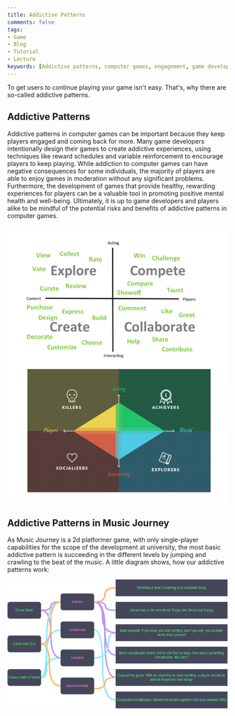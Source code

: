 ```yaml
---
title: Addictive Patterns
comments: false
tags: 
- Game
- Blog
- Tutorial
- Lecture
keywords: [Addictive patterns, computer games, engagement, game developers, addiction, negative consequences, moderation, reward schedules, variable reinforcement, positive mental health, well-being, promoting, potential risks, benefits, mindfulness]
---
```

To get users to continue playing your game isn't easy. That's, why there are so-called addictive patterns.

## Addictive Patterns
Addictive patterns in computer games can be important because they keep players engaged and coming back for more. Many game developers intentionally design their games to create addictive experiences, using techniques like reward schedules and variable reinforcement to encourage players to keep playing. While addiction to computer games can have negative consequences for some individuals, the majority of players are able to enjoy games in moderation without any significant problems. Furthermore, the development of games that provide healthy, rewarding experiences for players can be a valuable tool in promoting positive mental health and well-being. Ultimately, it is up to game developers and players alike to be mindful of the potential risks and benefits of addictive patterns in computer games.

![](notes/images/Pasted%20image%2020230413101315.png)

## Addictive Patterns in Music Journey
As Music Journey is a 2d platformer game, with only single-player capabilities for the scope of the development at university, the most basic addictive pattern is succeeding in the different levels by jumping and crawling to the beat of the music.
A little diagram shows, how our addictive patterns work:

![](notes/images/Addictive%20Patterns.drawio.png)


